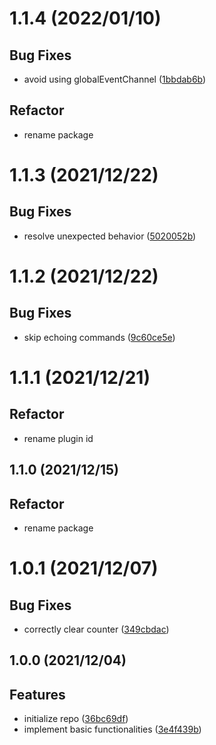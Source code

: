 <a name="1.1.4"></a>
# 1.1.4 (2022/01/10)


## Bug Fixes

* avoid using globalEventChannel ([1bbdab6b](https://github.com/Samarium150/mirai-console-simple-echo/commits/1bbdab6b))

## Refactor

* rename package

<a name="1.1.3"></a>
# 1.1.3 (2021/12/22)


## Bug Fixes

* resolve unexpected behavior ([5020052b](https://github.com/Samarium150/mirai-console-simple-echo/commits/5020052b))

<a name="1.1.2"></a>
# 1.1.2 (2021/12/22)


## Bug Fixes

* skip echoing commands ([9c60ce5e](https://github.com/Samarium150/mirai-console-simple-echo/commits/9c60ce5e))

<a name="1.1.1"></a>
# 1.1.1 (2021/12/21)


## Refactor

* rename plugin id

<a name="1.1.0"></a>
## 1.1.0 (2021/12/15)


## Refactor

* rename package

<a name="1.0.1"></a>
# 1.0.1 (2021/12/07)


## Bug Fixes

* correctly clear counter ([349cbdac](https://github.com/Samarium150/mirai-console-simple-echo/commits/349cbdac))

<a name="1.0.0"></a>
## 1.0.0 (2021/12/04)


## Features

* initialize repo ([36bc69df](https://github.com/Samarium150/mirai-console-simple-echo/commits/36bc69df))
* implement basic functionalities ([3e4f439b](https://github.com/Samarium150/mirai-console-simple-echo/commits/3e4f439b))
